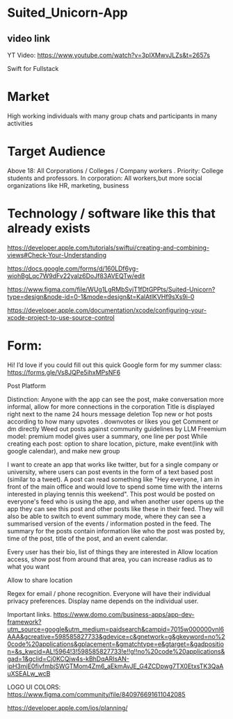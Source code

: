 # Suited_Unicorn-App


## video link

YT Video: https://www.youtube.com/watch?v=3pIXMwvJLZs&t=2657s


Swift for Fullstack


# Market

High working individuals with many group chats and participants in many activities

# Target Audience
Above 18: All Corporations / Colleges / Company workers . Priority: College students and professors. In corporation: All workers,but more social organizations like HR, marketing, business

# Technology / software like this that already exists


https://developer.apple.com/tutorials/swiftui/creating-and-combining-views#Check-Your-Understanding




https://docs.google.com/forms/d/160LDf6yg-wiohBgLqc7W9dFv22yalz6DoJf83AVEQTw/edit

https://www.figma.com/file/WUg1LgRMbSvjT1fDtGPPts/Suited-Unicorn?type=design&node-id=0-1&mode=design&t=KalAtlKVHf9sXs9i-0

https://developer.apple.com/documentation/xcode/configuring-your-xcode-project-to-use-source-control



# Form:

Hi! I’d love if you could fill out this quick Google form for my summer class:
https://forms.gle/Vs8JQPe5ihxMPsNF6






Post Platform


Distinction: Anyone with the app can see the post, make conversation more informal, allow for more connections in the corporation
Title is displayed right next to the name
24 hours message deletion
Top new or hot posts according to how many upvotes . downvotes or likes you get
Comment or dm directly
Weed out posts against community guidelines by LLM
Freemium model:  premium model gives user a summary, one line per post
While creating each post: option to share location, picture, make event(link with google calendar), and make new group
 

I want to create an app that works like twitter, but for a single company or university, where users can post events in the form of a text based post (similar to a tweet). A post can read something like "Hey everyone, I am in front of the main office and would love to spend some time with the interns interested in playing tennis this weekend". This post would be posted on everyone's feed who is using the app, and when another user opens up the app they can see this post and other posts like these in their feed. They will also be able to switch to event summary mode, where they can see a summarised version of the events / information posted in the feed. The summary for the posts contain information like who the post was posted by, time of the post, title of the post, and an event calendar. 

Every user has their bio, list of things they are interested in
Allow location access, show post from around that area, you can increase radius as to what you want

Allow to share location

Regex for email / phone recognition. 
Everyone will have their individual privacy preferences. 
Display name depends on the individual user. 



Important links. 
https://www.domo.com/business-apps/app-dev-framework?utm_source=google&utm_medium=paidsearch&campid=7015w000000vnl6AAA&gcreative=598585827733&gdevice=c&gnetwork=g&gkeyword=no%20code%20applications&gplacement=&gmatchtype=e&gtarget=&gadposition=&s_kwcid=AL!5964!3!598585827733!e!!g!!no%20code%20applications&gad=1&gclid=Cj0KCQjw4s-kBhDqARIsAN-ipH3mjE0fivfmbjSWGTMom4Zm6_aEkmAvJE_G4ZCDpwg7TX0EtxsTK3QaAuXSEALw_wcB

LOGO UI COLORS: https://www.figma.com/community/file/840976691611042085

https://developer.apple.com/ios/planning/


